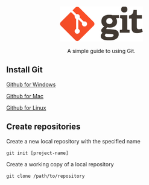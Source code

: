 <p align="center">
	<img alt="Git" src="./img/git-icon.png">
</p>
<p align="center">A simple guide to using Git.</p>

## Install Git

[Github for Windows](https://windows.github.com)

[Github for Mac](https://mac.github.com)

[Github for Linux](http://git-scm.com/book/en/Getting-Started-Installing-Git)


## Create repositories

Create a new local repository with the specified name

```
git init [project-name]
```

Create a working copy of a local repository

```
git clone /path/to/repository
```

